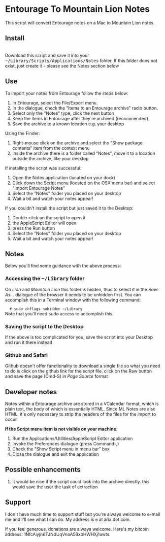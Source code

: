 Entourage To Mountain Lion Notes
================================

This script will convert Entourage notes on a Mac to Mountain Lion notes.

<h2>Install</h2>
<br/>
Download this script and save it into your <tt>~/Library/Scripts/Applications/Notes</tt> 
folder.  If this folder does not exist, just create it - please see the Notes section below

<h2>Use</h2>
To import your notes from Entourage follow the steps below:

1. In Entourage, select the File/Export menu.
2. In the dialogue, check the "Items to an Entourage archive" radio button.
3. Select only the "Notes" type, click the next button
4. Keep the items in Entourage after they're archived (recommended)
5. Save the archive to a known location e.g. your desktop

Using the Finder:

1. Right-mouse click on the archive and select the "Show package contents" item from the context menu
2. Inside the archive there is a folder called "Notes", move it to a location outside the archive, like your desktop

If installing the script was successful:

1. Open the Notes application (located on your dock)
2. Click down the Script menu (located on the OSX menu bar) and select "Import Entourage Notes"
3. Select the "Notes" folder you placed on your desktop
4. Wait a bit and watch your notes appear!

If you couldn't install the script but just saved it to the Desktop:

1. Double-click on the script to open it
2. the AppleScript Editor will open
3. press the Run button
4. Select the "Notes" folder you placed on your desktop
5. Wait a bit and watch your notes appear!

<h2>Notes</h2>
Below you'll find some guidance with the above process:

<h3>Accessing the <tt>~/Library</tt> folder</h3>
On <i>Lion</i> and <i>Mountain Lion</i> this folder is hidden, thus to select it in the <i>Save As...</i> dialogue of the browser
it needs to be unhidden first.  You can accomplish this in a Terminal window with the following command:
<code style="display: block">
  # sudo chflags nohidden ~/Library
</code>
Note that you'll need sudo access to accomplish this.

<h3>Saving the script to the Desktop</h3>
If the above is too complicated for you, save the script into your Desktop and run it there instead

<h3>Github and Safari</h3>
Github doesn't offer functionality to download a single file so what you need to do is click on the github
link for the script file, click on the Raw button and save the page (Cmd-S) in <i>Page Source</i> format

<h2>Developer notes</h2>

Notes within a Entourage archive are stored in a VCalendar format, which is plain text, the body of which is essentially
HTML.  Since ML Notes are also HTML, it's only necessary to strip the headers of the files for the import to occur

<b>If the Script menu item is not visible on your machine:</b>

1. Run the Applications/Utilities/AppleScript Editor application
2. Invoke the Preferences dialogue (press Command-,)
3. Check the "Show Script menu in menu bar" box
4. Close the dialogue and exit the application

<h2>Possible enhancements</h2>

1. it would be nice if the script could look into the archive directly.  this would save the user the task of extraction

<h2>Support</h2>

I don't have much time to support stuff but you're always welcome to e-mail me and I'll see 
what I can do.  My address is e at arix dot com.

If you feel generous, donations are always welcome.  Here's my bitcoin address: 1NfcAiyjn6TJNdUqVnoA56xbHWHXj1uwts
